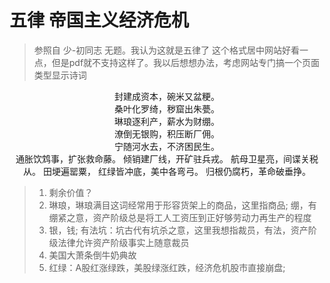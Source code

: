 # 五律 帝国主义经济危机
> 参照自 少-初同志 无题。我认为这就是五律了 
> 这个格式居中网站好看一点，但是pdf就不支持这样了。我以后想想办法，考虑网站专门搞一个页面类型显示诗词

<center>
封建成资本，碗米又盆粳。<br/>
桑叶化罗绮，秽窟出朱甍。<br/>
琳琅逐利产，薪水为财绷。<br/>
潦倒无银购，积压断厂佣。<br/>
宁随河水去，不济困民生。<br/>
通胀饮鸩事，扩张救命藤。
倾销建厂线，开矿驻兵戎。
航母卫星亮，间谍关税从。
田埂遍罂粟，
红绿皆冲底，美中各弯弓。
归根仍腐朽，革命破垂挣。
</center>

> 1. 剩余价值？
> 1. 琳琅，琳琅满目这词经常用于形容货架上的商品，这里指商品; 绷，有绷紧之意，资产阶级总是将工人工资压到正好够劳动力再生产的程度
> 2. 银，钱; 有法坑：坑古代有坑杀之意，这里我想指裁员，有法，资产阶级法律允许资产阶级事实上随意裁员 
> 3. 美国大萧条倒牛奶典故
> 4. 红绿：A股红涨绿跌，美股绿涨红跌，经济危机股市直接崩盘; 
<!--stackedit_data:
eyJoaXN0b3J5IjpbMTEzMjE5NTY1MCwtNTU2NzAyNDg4LDkwNT
Q2MTI3LDE1NzMxMzYwMDIsLTEzODYxNzkwMjMsLTIxMjg0NTc1
NTEsMTQzNTc1ODgwLDE5MjE2ODQzNjhdfQ==
-->